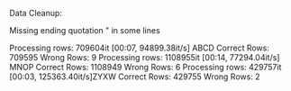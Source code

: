 Data Cleanup:

Missing ending quotation " in some lines 

Processing rows: 709604it [00:07, 94899.38it/s] 
ABCD
Correct Rows: 709595
Wrong Rows: 9
Processing rows: 1108955it [00:14, 77294.04it/s] 
MNOP
Correct Rows: 1108949
Wrong Rows: 6
Processing rows: 429757it [00:03, 125363.40it/s]ZYXW
Correct Rows: 429755
Wrong Rows: 2
